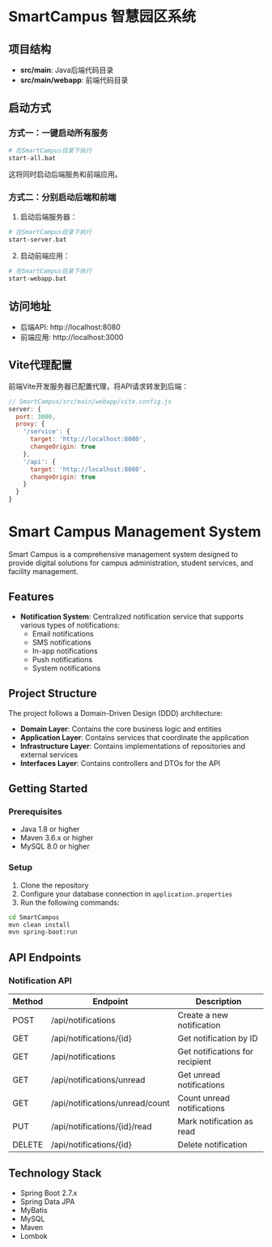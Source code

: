 # SmartCampus 智慧园区系统

## 项目结构

- **src/main**: Java后端代码目录
- **src/main/webapp**: 前端代码目录

## 启动方式

### 方式一：一键启动所有服务

```bash
# 在SmartCampus目录下执行
start-all.bat
```

这将同时启动后端服务和前端应用。

### 方式二：分别启动后端和前端

1. 启动后端服务器：
```bash
# 在SmartCampus目录下执行
start-server.bat
```

2. 启动前端应用：
```bash
# 在SmartCampus目录下执行
start-webapp.bat
```

## 访问地址

- 后端API: http://localhost:8080
- 前端应用: http://localhost:3000

## Vite代理配置

前端Vite开发服务器已配置代理，将API请求转发到后端：

```javascript
// SmartCampus/src/main/webapp/vite.config.js
server: {
  port: 3000,
  proxy: {
    '/service': {
      target: 'http://localhost:8080',
      changeOrigin: true
    },
    '/api': {
      target: 'http://localhost:8080',
      changeOrigin: true
    }
  }
}
```

# Smart Campus Management System

Smart Campus is a comprehensive management system designed to provide digital solutions for campus administration, student services, and facility management.

## Features

- **Notification System**: Centralized notification service that supports various types of notifications:
  - Email notifications
  - SMS notifications 
  - In-app notifications
  - Push notifications
  - System notifications

## Project Structure

The project follows a Domain-Driven Design (DDD) architecture:

- **Domain Layer**: Contains the core business logic and entities
- **Application Layer**: Contains services that coordinate the application
- **Infrastructure Layer**: Contains implementations of repositories and external services
- **Interfaces Layer**: Contains controllers and DTOs for the API

## Getting Started

### Prerequisites

- Java 1.8 or higher
- Maven 3.6.x or higher
- MySQL 8.0 or higher

### Setup

1. Clone the repository
2. Configure your database connection in `application.properties`
3. Run the following commands:

```bash
cd SmartCampus
mvn clean install
mvn spring-boot:run
```

## API Endpoints

### Notification API

| Method | Endpoint | Description |
|--------|----------|-------------|
| POST | /api/notifications | Create a new notification |
| GET | /api/notifications/{id} | Get notification by ID |
| GET | /api/notifications | Get notifications for recipient |
| GET | /api/notifications/unread | Get unread notifications |
| GET | /api/notifications/unread/count | Count unread notifications |
| PUT | /api/notifications/{id}/read | Mark notification as read |
| DELETE | /api/notifications/{id} | Delete notification |

## Technology Stack

- Spring Boot 2.7.x
- Spring Data JPA
- MyBatis
- MySQL
- Maven
- Lombok 